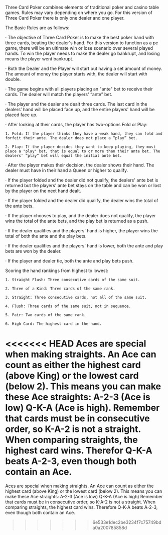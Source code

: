 
Three Card Poker combines elements of traditional poker and casino table games. Rules may vary depending on where you go. For this version of Three Card Poker there is only one dealer and one player.

The Basic Rules are as follows:

· The objective of Three Card Poker is to make the best poker hand with three cards, beating the dealer's hand. For this version to function as a pc game, there will be             an ultimate win or lose scenario over several played hands. To win the player needs to make the dealer go bankrupt, and losing means the player went bankrupt.

· Both the Dealer and the Player will start out having a set amount of money. The amount of money the player starts with, the dealer will start with double.

· The game begins with all players placing an "ante" bet to receive their cards. The dealer will match the players' “ante” bet.

· The player and the dealer are dealt three cards. The last card in the dealers’ hand will be placed face up, and the entire players' hand will be placed face up.  

· After looking at their cards, the player has two-options Fold or Play:

	1. Fold: If the player thinks they have a weak hand, they can fold and forfeit their ante. The dealer does not place a “play” bet.

	2. Play: If the player decides they want to keep playing, they must place a "play" bet, that is equal to or more than their ante bet. The dealers' “play” bet will equal the initial ante bet.

· After the player makes their decision, the dealer shows their hand. The dealer must have in their hand a Queen or higher to qualify.

· If the player folded and the dealer did not qualify, the dealers' ante bet is returned but the players' ante bet stays on the table and can be won or lost by the player on the next hand dealt.

· If the player folded and the dealer did qualify, the dealer wins the total of the ante bets.

· If the player chooses to play,  and the dealer does not qualify, the player wins the total of the ante bets, and the play bet is returned as a push.

· If the dealer qualifies and the players' hand is higher, the player wins the total of both the ante and the play bets.

· If the dealer qualifies and the players' hand is lower, both the ante and play bets are won by the dealer.

· If the player and dealer tie, both the ante and play bets push.

Scoring the hand rankings from highest to lowest:

	1. Straight Flush: Three consecutive cards of the same suit.

	2. Three of a Kind: Three cards of the same rank.

	3. Straight: Three consecutive cards, not all of the same suit.

	4. Flush: Three cards of the same suit, not in sequence.

	5. Pair: Two cards of the same rank.

	6. High Card: The highest card in the hand.

<<<<<<< HEAD
Aces are special when making straights. 
An Ace can count as either the highest card (above King) or the lowest card (below 2). 
This means you can make these Ace straights: A-2-3 (Ace is low) Q-K-A (Ace is high). 
Remember that cards must be in consecutive order, so K-A-2 is not a straight. 
When comparing straights, the highest card wins. Therefor Q-K-A beats A-2-3, even though both contain an Ace.
=======
Aces are special when making straights. An Ace can count as either the highest card (above King) or the lowest card (below 2).
This means you can make these Ace straights:
A-2-3 (Ace is low)
Q-K-A (Ace is high)
Remember that cards must be in consecutive order, so K-A-2 is not a straight.
When comparing straights, the highest card wins. Therefore Q-K-A beats A-2-3, even though both contain an Ace.

>>>>>>> 6e533e1dec2be3234f7c75749bda0a200785858d
